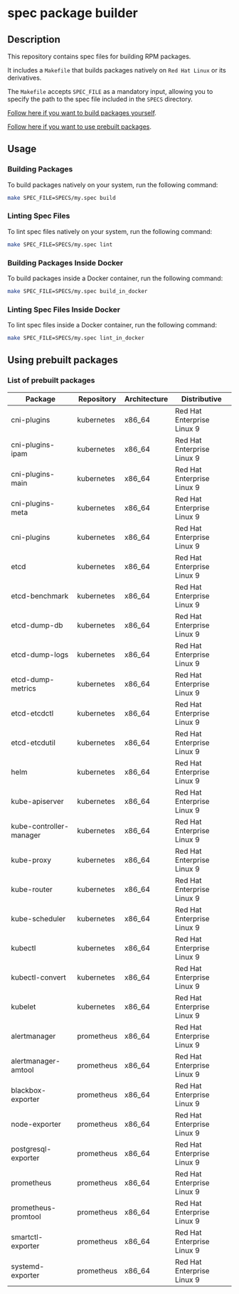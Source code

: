 # spec package builder

## Description

This repository contains spec files for building RPM packages.

It includes a `Makefile` that builds packages natively on `Red Hat Linux` or its derivatives.

The `Makefile` accepts `SPEC_FILE` as a mandatory input, allowing you to specify the path to the spec file included in the `SPECS` directory.

[Follow here if you want to build packages yourself](#Usage).

[Follow here if you want to use prebuilt packages](#Using-prebuilt-packages).

## Usage

### Building Packages

To build packages natively on your system, run the following command:

```sh
make SPEC_FILE=SPECS/my.spec build
```

### Linting Spec Files

To lint spec files natively on your system, run the following command:

```sh
make SPEC_FILE=SPECS/my.spec lint
```

### Building Packages Inside Docker

To build packages inside a Docker container, run the following command:

```sh
make SPEC_FILE=SPECS/my.spec build_in_docker
```

### Linting Spec Files Inside Docker

To lint spec files inside a Docker container, run the following command:

```sh
make SPEC_FILE=SPECS/my.spec lint_in_docker
```

## Using prebuilt packages

### List of prebuilt packages

| Package              | Repository | Architecture | Distributive              |
|----------------------|------------|--------------|---------------------------|
| cni-plugins          | kubernetes | x86_64       | Red Hat Enterprise Linux 9|
| cni-plugins-ipam     | kubernetes | x86_64       | Red Hat Enterprise Linux 9|
| cni-plugins-main     | kubernetes | x86_64       | Red Hat Enterprise Linux 9|
| cni-plugins-meta     | kubernetes | x86_64       | Red Hat Enterprise Linux 9|
| cni-plugins          | kubernetes | x86_64       | Red Hat Enterprise Linux 9|
| etcd                 | kubernetes | x86_64       | Red Hat Enterprise Linux 9|
| etcd-benchmark       | kubernetes | x86_64       | Red Hat Enterprise Linux 9|
| etcd-dump-db         | kubernetes | x86_64       | Red Hat Enterprise Linux 9|
| etcd-dump-logs       | kubernetes | x86_64       | Red Hat Enterprise Linux 9|
| etcd-dump-metrics    | kubernetes | x86_64       | Red Hat Enterprise Linux 9|
| etcd-etcdctl         | kubernetes | x86_64       | Red Hat Enterprise Linux 9|
| etcd-etcdutil        | kubernetes | x86_64       | Red Hat Enterprise Linux 9|
| helm                 | kubernetes | x86_64       | Red Hat Enterprise Linux 9|
| kube-apiserver       | kubernetes | x86_64       | Red Hat Enterprise Linux 9|
| kube-controller-manager | kubernetes | x86_64   | Red Hat Enterprise Linux 9|
| kube-proxy           | kubernetes | x86_64       | Red Hat Enterprise Linux 9|
| kube-router          | kubernetes | x86_64       | Red Hat Enterprise Linux 9|
| kube-scheduler       | kubernetes | x86_64       | Red Hat Enterprise Linux 9|
| kubectl              | kubernetes | x86_64       | Red Hat Enterprise Linux 9|
| kubectl-convert      | kubernetes | x86_64       | Red Hat Enterprise Linux 9|
| kubelet              | kubernetes | x86_64       | Red Hat Enterprise Linux 9|
| alertmanager           | prometheus | x86_64       | Red Hat Enterprise Linux 9|
| alertmanager-amtool    | prometheus | x86_64       | Red Hat Enterprise Linux 9|
| blackbox-exporter      | prometheus | x86_64       | Red Hat Enterprise Linux 9|
| node-exporter          | prometheus | x86_64       | Red Hat Enterprise Linux 9|
| postgresql-exporter    | prometheus | x86_64       | Red Hat Enterprise Linux 9|
| prometheus             | prometheus | x86_64       | Red Hat Enterprise Linux 9|
| prometheus-promtool    | prometheus | x86_64       | Red Hat Enterprise Linux 9|
| smartctl-exporter      | prometheus | x86_64       | Red Hat Enterprise Linux 9|
| systemd-exporter       | prometheus | x86_64       | Red Hat Enterprise Linux 9|
